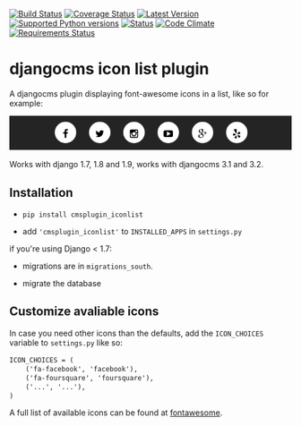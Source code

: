 [![Build Status](https://travis-ci.org/creimers/cmsplugin_iconlist.svg?branch=develop)](https://travis-ci.org/creimers/cmsplugin_iconlist)
[![Coverage Status](https://coveralls.io/repos/creimers/cmsplugin_iconlist/badge.svg?branch=develop)](https://coveralls.io/r/creimers/cmsplugin_iconlist?branch=develop)
[![Latest Version](https://img.shields.io/pypi/v/cmsplugin_iconlist.svg)](https://pypi.python.org/pypi/cmsplugin_iconlist)
[![Supported Python versions](https://img.shields.io/pypi/pyversions/cmsplugin_iconlist.svg)](https://pypi.python.org/pypi/cmsplugin_iconlist)
[![Status](https://img.shields.io/pypi/status/cmsplugin_iconlist.svg)](https://pypi.python.org/pypi/cmsplugin_iconlist)
[![Code Climate](https://codeclimate.com/github/creimers/cmsplugin_iconlist/badges/gpa.svg)](https://codeclimate.com/github/creimers/cmsplugin_iconlist)
[![Requirements Status](https://requires.io/github/creimers/cmsplugin_iconlist/requirements.svg?branch=develop)](https://requires.io/github/creimers/cmsplugin_iconlist/requirements/?branch=develop)
# djangocms icon list plugin

A djangocms plugin displaying font-awesome icons in a list, like so for example:

![preview](preview.png)

Works with django 1.7, 1.8 and 1.9, works with djangocms 3.1 and 3.2.

## Installation

* ``pip install cmsplugin_iconlist``

* add ``'cmsplugin_iconlist'`` to ``INSTALLED_APPS`` in ``settings.py``

if you're using Django < 1.7:

* migrations are in ``migrations_south``.

* migrate the database

## Customize avaliable icons

In case you need other icons than the defaults, add the ``ICON_CHOICES`` variable to ``settings.py`` like so:

```
ICON_CHOICES = (
    ('fa-facebook', 'facebook'),
    ('fa-foursquare', 'foursquare'),
    ('...', '...'),
)
```

A full list of available icons can be found at [fontawesome](http://fontawesome.io/icons/).
